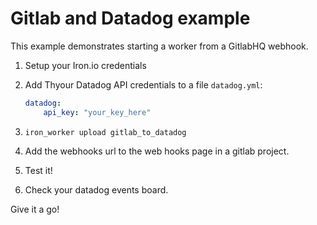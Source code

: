 # Gitlab and Datadog example

This example demonstrates starting a worker from a GitlabHQ webhook.

1. Setup your Iron.io credentials
2. Add Thyour Datadog API credentials to a file `datadog.yml`:

    ```yaml
    datadog:
        api_key: "your_key_here"
    ```
3. `iron_worker upload gitlab_to_datadog`
4. Add the webhooks url to the web hooks page in a gitlab project.
5. Test it!
6. Check your datadog events board.

Give it a go!
